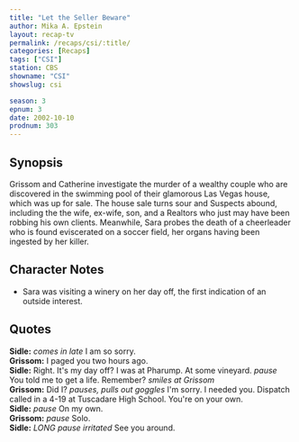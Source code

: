 ```yaml
---
title: "Let the Seller Beware"
author: Mika A. Epstein
layout: recap-tv
permalink: /recaps/csi/:title/
categories: [Recaps]
tags: ["CSI"]
station: CBS
showname: "CSI"
showslug: csi

season: 3
epnum: 3
date: 2002-10-10
prodnum: 303  
---
```


## Synopsis

Grissom and Catherine investigate the murder of a wealthy couple who are discovered in the swimming pool of their glamorous Las Vegas house, which was up for sale. The house sale turns sour and Suspects abound, including the the wife, ex-wife, son, and a Realtors who just may have been robbing his own clients. Meanwhile, Sara probes the death of a cheerleader who is found eviscerated on a soccer field, her organs having been ingested by her killer.

## Character Notes

* Sara was visiting a winery on her day off, the first indication of an outside interest.

## Quotes

**Sidle:** _comes in late_ I am so sorry.  
**Grissom:** I paged you two hours ago.  
**Sidle:** Right. It's my day off? I was at Pharump. At some vineyard. _pause_ You told me to get a life. Remember? _smiles at Grissom_  
**Grissom:** Did I? _pauses, pulls out goggles_ I'm sorry. I needed you. Dispatch called in a 4-19 at Tuscadare High School. You're on your own.  
**Sidle:** _pause_ On my own.  
**Grissom:** _pause_ Solo.  
**Sidle:** _LONG pause_ _irritated_ See you around.


